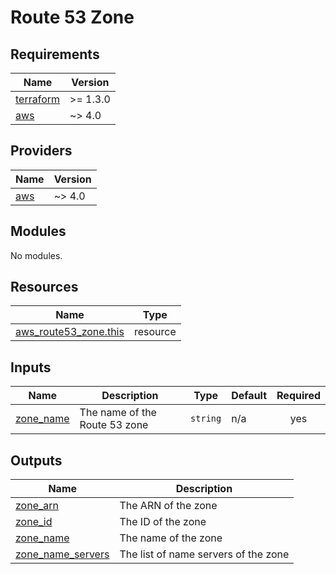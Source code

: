 # Route 53 Zone

<!-- BEGINNING OF PRE-COMMIT-TERRAFORM DOCS HOOK -->
## Requirements

| Name | Version |
|------|---------|
| <a name="requirement_terraform"></a> [terraform](#requirement\_terraform) | >= 1.3.0 |
| <a name="requirement_aws"></a> [aws](#requirement\_aws) | ~> 4.0 |

## Providers

| Name | Version |
|------|---------|
| <a name="provider_aws"></a> [aws](#provider\_aws) | ~> 4.0 |

## Modules

No modules.

## Resources

| Name | Type |
|------|------|
| [aws_route53_zone.this](https://registry.terraform.io/providers/hashicorp/aws/latest/docs/resources/route53_zone) | resource |

## Inputs

| Name | Description | Type | Default | Required |
|------|-------------|------|---------|:--------:|
| <a name="input_zone_name"></a> [zone\_name](#input\_zone\_name) | The name of the Route 53 zone | `string` | n/a | yes |

## Outputs

| Name | Description |
|------|-------------|
| <a name="output_zone_arn"></a> [zone\_arn](#output\_zone\_arn) | The ARN of the zone |
| <a name="output_zone_id"></a> [zone\_id](#output\_zone\_id) | The ID of the zone |
| <a name="output_zone_name"></a> [zone\_name](#output\_zone\_name) | The name of the zone |
| <a name="output_zone_name_servers"></a> [zone\_name\_servers](#output\_zone\_name\_servers) | The list of name servers of the zone |
<!-- END OF PRE-COMMIT-TERRAFORM DOCS HOOK -->
